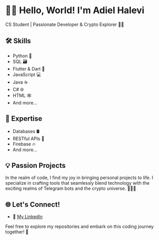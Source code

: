 # 👨‍💻 Hello, World! I'm Adiel Halevi

CS Student | Passionate Developer & Crypto Explorer 🚀🔗

## 🛠️ Skills 
- Python 🐍
- SQL 🗃️
- Flutter & Dart 💙
- JavaScript 💻
- Java ☕
- C# 🌐
- HTML 🕸️
- And more...

## 🚀 Expertise
- Databases 🛢️
- RESTful APIs 🔄
- Firebase 🔥
- And more...
  
## 💡 Passion Projects
In the realm of code, I find my joy in bringing personal projects to life. 
I specialize in crafting tools that seamlessly blend technology 
with the exciting realms of Telegram bots and the crypto universe. 🚀💬🔗

## 🌐 Let's Connect!
- 💼 [My LinkedIn](https://www.linkedin.com/in/adiel-halevi/)


Feel free to explore my repositories and embark on this coding journey together! 🌟
